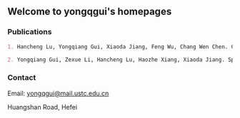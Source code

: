 ## Welcome to yongqgui's homepages

### Publications
```markdown
1. Hancheng Lu, Yongqiang Gui, Xiaoda Jiang, Feng Wu, Chang Wen Chen. Compressed Robust Transmission for Remote Sensing Services in Space Information Networks. Accepted, \emph{IEEE Wireless Communications Magazine}, 2019.

2. Yongqiang Gui, Zexue Li, Hancheng Lu, Haozhe Xiang, Xiaoda Jiang. Spatial Scalability Enabled Soft Video Broadcast for Users with Resolution Heterogeneity. IEEE Globecom 2017.
```

### Contact
Email: yongqgui@mail.ustc.edu.cn

Huangshan Road, Hefei
